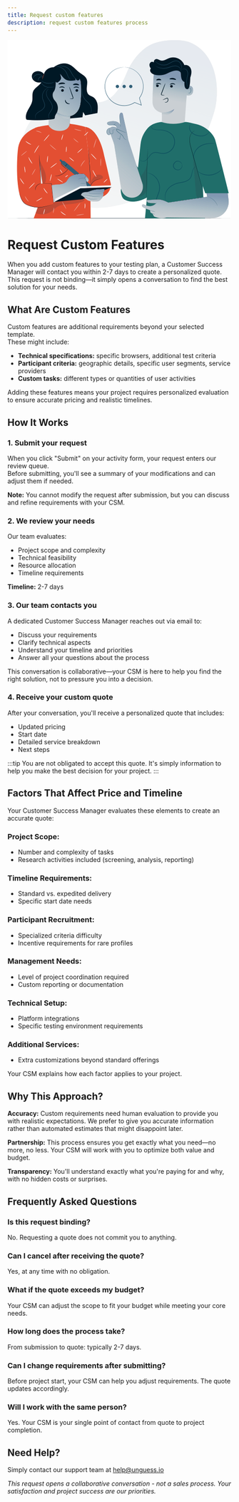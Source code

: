 ```yaml
---
title: Request custom features
description: request custom features process
---
```


![img](../../static/img/welcome.svg)

# Request Custom Features

When you add custom features to your testing plan, a Customer Success Manager will contact you within 2-7 days to create a personalized quote. This request is not binding—it simply opens a conversation to find the best solution for your needs.


## What Are Custom Features

Custom features are additional requirements beyond your selected template.   
These might include:

- **Technical specifications:** specific browsers, additional test criteria  
- **Participant criteria:** geographic details, specific user segments, service providers  
- **Custom tasks:** different types or quantities of user activities

Adding these features means your project requires personalized evaluation to ensure accurate pricing and realistic timelines.


## How It Works

### 1\. Submit your request

When you click "Submit" on your activity form, your request enters our review queue.   
Before submitting, you'll see a summary of your modifications and can adjust them if needed.

**Note:** You cannot modify the request after submission, but you can discuss and refine requirements with your CSM.

### 2\. We review your needs

Our team evaluates:

- Project scope and complexity  
- Technical feasibility  
- Resource allocation  
- Timeline requirements

**Timeline:** 2-7 days

### 3\. Our team contacts you

A dedicated Customer Success Manager reaches out via email to:

- Discuss your requirements  
- Clarify technical aspects  
- Understand your timeline and priorities  
- Answer all your questions about the process

This conversation is collaborative—your CSM is here to help you find the right solution, not to pressure you into a decision.

### 4\. Receive your custom quote

After your conversation, you'll receive a personalized quote that includes:

- Updated pricing  
- Start date  
- Detailed service breakdown  
- Next steps

:::tip You are not obligated to accept this quote.
It's simply information to help you make the best decision for your project.
:::


## Factors That Affect Price and Timeline

Your Customer Success Manager evaluates these elements to create an accurate quote:

### Project Scope:

- Number and complexity of tasks  
- Research activities included (screening, analysis, reporting)

### Timeline Requirements:

- Standard vs. expedited delivery  
- Specific start date needs

### Participant Recruitment:

- Specialized criteria difficulty  
- Incentive requirements for rare profiles

### Management Needs:

- Level of project coordination required  
- Custom reporting or documentation

### Technical Setup:

- Platform integrations  
- Specific testing environment requirements

### Additional Services:

- Extra customizations beyond standard offerings

Your CSM explains how each factor applies to your project.


## Why This Approach?

**Accuracy:** Custom requirements need human evaluation to provide you with realistic expectations. We prefer to give you accurate information rather than automated estimates that might disappoint later.

**Partnership:** This process ensures you get exactly what you need—no more, no less. Your CSM will work with you to optimize both value and budget.

**Transparency:** You'll understand exactly what you're paying for and why, with no hidden costs or surprises.


## Frequently Asked Questions

### Is this request binding? 
No. Requesting a quote does not commit you to anything.

### Can I cancel after receiving the quote? 
Yes, at any time with no obligation.

### What if the quote exceeds my budget?  
Your CSM can adjust the scope to fit your budget while meeting your core needs.

### How long does the process take? 
From submission to quote: typically 2-7 days.

### Can I change requirements after submitting?
Before project start, your CSM can help you adjust requirements. The quote updates accordingly.

### Will I work with the same person?  
Yes. Your CSM is your single point of contact from quote to project completion.


## Need Help?

Simply contact our support team at help@unguess.io 


*This request opens a collaborative conversation - not a sales process. Your satisfaction and project success are our priorities.*

